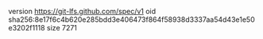 version https://git-lfs.github.com/spec/v1
oid sha256:8e17f6c4b620e285bdd3e406473f864f58938d3337aa54d43e1e50e3202f1118
size 7271
